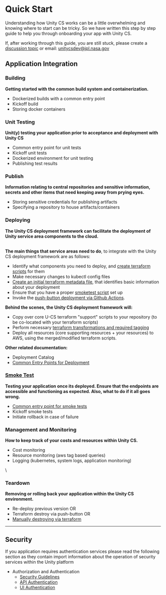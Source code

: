 # Quick Start

Understanding how Unity CS works can be a little overwhelming and knowing where to start can be tricky. So we have written this step by step guide to help you through onboarding your app with Unity CS.

If, after working through this guide, you are still stuck, please create a [discussion topic](https://github.com/unity-sds/unity-cs/discussions) or email: unitycsdev@jpl.nasa.gov



## Application Integration

### Building

**Getting started with the common build system and containerization.**

* Dockerized builds with a common entry point
* Kickoff build
* Storing docker containers



### Unit Testing

**Unit(y) testing your application prior to acceptance and deployment with Unity CS**

* Common entry point for unit tests
* Kickoff unit tests
* Dockerized environment for unit testing
* Publishing test results



### Publish

**Information relating to central repositories and sensitive information, secrets and other items that need keeping away from prying eyes.**

* Storing sensitive credentials for publishing artifacts
* Specifying a repository to house artifacts/containers



### Deploying

**The Unity CS deployment framework can facilitate the deployment of Unity service area components to the cloud.**

\
**The main things that service areas need to do**, to integrate with the Unity CS deployment framework are as follows:

* Identify what components you need to deploy, and [create terraform scripts](https://github.com/unity-sds/unity-cs/wiki/Creating-Deployment-Terraform-Scripts) for them
* Make necessary changes to kubectl config files
* [Create an initial terraform metadata file](https://github.com/unity-sds/unity-cs/wiki/Initial-Terraform-Metadata-Config-File), that identifies basic information about your deployment
* Ensure that you have a proper [smoketest script](https://github.com/unity-sds/unity-cs-infra/blob/main/README\_deploy.md#common-entry-points-1) set up
* Invoke the [push-button deployment via Github Actions](https://github.com/unity-sds/unity-cs-infra/blob/main/README\_deploy.md#push-button-deployments-via-github-actions).

**Behind the scenes, the Unity CS deployment framework will:**

* Copy over core U-CS terraform "support" scripts to your repository (to be co-located with your terraform scripts)
* Perform necessary [terraform transformations and required tagging](https://github.com/unity-sds/unity-cs/wiki/Terraform-Transformer-Component)
* Deploy all resources (core supporting resources + your resources) to AWS, using the merged/modified terraform scripts.

**Other related documentation:**

* Deployment Catalog
* [Common Entry Points for Deployment](https://github.com/unity-sds/unity-cs-infra/blob/main/README.md)



### [Smoke Test](https://github.com/unity-sds/unity-cs-infra/blob/smolensk\_0.2\_mcp/README\_deploy.md#smoke-testing)

**Testing your application once its deployed. Ensure that the endpoints are accessible and functioning as expected. Also, what to do if it all goes wrong.**

* [Common entry point for smoke tests](https://github.com/unity-sds/unity-cs-infra/blob/main/README\_deploy.md#common-entry-points-1)
* Kickoff smoke tests
* Initiate rollback in case of failure



### Management and Monitoring

**How to keep track of your costs and resources within Unity CS.**

* Cost monitoring
* Resource monitoring (aws tag based queries)
* Logging (kubernetes, system logs, application monitoring)

\


### Teardown

**Removing or rolling back your application within the Unity CS environment.**

* Re-deploy previous version OR
* Terraform destroy via push-button OR
* [Manually destroying via terraform](https://github.com/unity-sds/unity-cs/wiki/Manually-Destroying-via-Terraform)

***

## Security

If you application requires authentication services please read the following section as they contain import information about the operation of security services within the Unity platform

* Authorization and Authentication
  * [Security Guidelines](https://github.com/unity-sds/unity-cs/wiki/Unity-Security-Guidelines)
  * [API Authentication](https://github.com/unity-sds/unity-cs-security/tree/main/code\_samples/hysds\_mozart\_mock\_consumer)
  * [UI Authentication](https://github.com/unity-sds/unity-cs-security/tree/main/code\_samples/hysds\_ui\_with\_auth)







